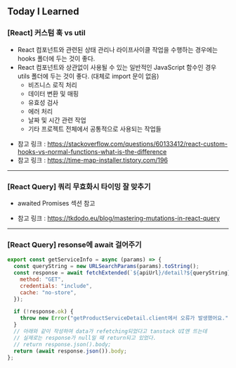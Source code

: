 ## Today I Learned

### [React] 커스텀 훅 vs util

- React 컴포넌트와 관련된 상태 관리나 라이프사이클 작업을 수행하는 경우에는 hooks 폴더에 두는 것이 좋다.
- React 컴포넌트와 상관없이 사용될 수 있는 일반적인 JavaScript 함수인 경우 utils 폴더에 두는 것이 좋다. (대체로 import 문이 없음)
  - 비즈니스 로직 처리
  - 데이터 변환 및 매핑
  - 유효성 검사
  - 에러 처리
  - 날짜 및 시간 관련 작업
  - 기타 프로젝트 전체에서 공통적으로 사용되는 작업들

* 참고 링크 : https://stackoverflow.com/questions/60133412/react-custom-hooks-vs-normal-functions-what-is-the-difference
* 참고 링크 : https://time-map-installer.tistory.com/196

---

### [React Query] 쿼리 무효화시 타이밍 잘 맞추기

- awaited Promises 섹션 참고

* 참고 링크 : https://tkdodo.eu/blog/mastering-mutations-in-react-query

---

### [React Query] resonse에 await 걸어주기

```javascript
export const getServiceInfo = async (params) => {
  const queryString = new URLSearchParams(params).toString();
  const response = await fetchExtended(`${apiUrl}/detail?${queryString}`, {
    method: "GET",
    credentials: "include",
    cache: "no-store",
  });

  if (!response.ok) {
    throw new Error("getProductServiceDetail.client에서 오류가 발생했어요.");
  }
  // 아래와 같이 작성하여 data가 refetching되었다고 tanstack UI엔 뜨는데
  // 실제로는 response가 null일 때 return되고 있었다.
  // return response.json().body;
  return (await response.json()).body;
};
```
